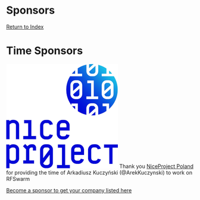 # Sponsors
[Return to Index](README.md)

# Time Sponsors

[![Image](Images/Sponsor_NiceProject_300.png)](https://niceproject.eu/)
Thank you [NiceProject Poland](https://niceproject.eu/) for providing the time of Arkadiusz Kuczyński (@ArekKuczynski) to work on RFSwarm


[Become a sponsor to get your company listed here](https://github.com/sponsors/damies13?frequency=recurring&sponsor=damies13)
